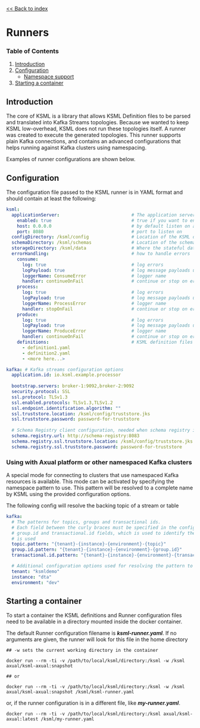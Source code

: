 [<< Back to index](index.md)

# Runners

### Table of Contents
1. [Introduction](#introduction)
2. [Configuration](#configuration)
   - [Namespace support](#using-with-axual-platform-or-other-namespaced-kafka-clusters)
3. [Starting a container](#starting-a-container)

## Introduction

The core of KSML is a library that allows KSML Definition files to be parsed and translated into Kafka Streams topologies. Because we wanted to keep KSML low-overhead, KSML does not run these topologies itself. A runner was created to execute the generated topologies.
This runner supports plain Kafka connections, and contains an advanced configurations that helps running against Kafka clusters using namespacing. 

Examples of runner configurations are shown below.

## Configuration

The configuration file passed to the KSML runner is in YAML format and should contain at least the following:

```yaml
ksml:
  applicationServer:                           # The application server is currently only offering REST querying of state stores
    enabled: true                              # true if you want to enable REST querying of state stores
    host: 0.0.0.0                              # by default listen on all interfaces
    port: 8080                                 # port to listen on
  configDirectory: /ksml/config                # Location of the KSML definitions. Default is the current working directory
  schemaDirectory: /ksml/schemas               # Location of the schema definitions. Default is the config directory
  storageDirectory: /ksml/data                 # Where the stateful data is written. Defaults is the default JVM temp directory
  errorHandling:                               # how to handle errors
    consume:
      log: true                                # log errors
      logPayload: true                         # log message payloads upon error
      loggerName: ConsumeError                 # logger name
      handler: continueOnFail                  # continue or stop on error
    process:
      log: true                                # log errors
      logPayload: true                         # log message payloads upon error
      loggerName: ProcessError                 # logger name
      handler: stopOnFail                      # continue or stop on error
    produce:
      log: true                                # log errors
      logPayload: true                         # log message payloads upon error
      loggerName: ProduceError                 # logger name
      handler: continueOnFail                  # continue or stop on error
    definitions:                               # KSML definition files from the working directory
      - definition1.yaml
      - definition2.yaml
      - <more here...>

kafka: # Kafka streams configuration options 
  application.id: io.ksml.example.processor
  
  bootstrap.servers: broker-1:9092,broker-2:9092
  security.protocol: SSL
  ssl.protocol: TLSv1.3
  ssl.enabled.protocols: TLSv1.3,TLSv1.2
  ssl.endpoint.identification.algorithm: ""
  ssl.truststore.location: /ksml/config/truststore.jks
  ssl.truststore.password: password-for-truststore
  
  # Schema Registry client configuration, needed when schema registry is used
  schema.registry.url: http://schema-registry:8083
  schema.registry.ssl.truststore.location: /ksml/config/truststore.jks
  schema.registry.ssl.truststore.password: password-for-truststore
```

### Using with Axual platform or other namespaced Kafka clusters

A special mode for connecting to clusters that use namespaced Kafka resources is available. This mode
can be activated by specifying the namespace pattern to use. This pattern will be resolved to a complete
name by KSML using the provided configuration options.

The following config will resolve the backing topic of a stream or table

```yaml
kafka:
  # The patterns for topics, groups and transactional ids.
  # Each field between the curly braces must be specified in the configuration, except the topic,
  # group.id and transactional.id fields, which is used to identify the place where the resource name
  # is used
  topic.pattern: "{tenant}-{instance}-{environment}-{topic}"                       
  group.id.pattern: "{tenant}-{instance}-{environment}-{group.id}"
  transactional.id.pattern: "{tenant}-{instance}-{environment}-{transactional.id}"

  # Additional configuration options used for resolving the pattern to values
  tenant: "ksmldemo"
  instance: "dta"
  environment: "dev"
```


## Starting a container
To start a container the KSML definitions and Runner configuration files need to be available in a directory mounted inside the docker container.

The default Runner configuration filename is **_ksml-runner.yaml_**.
If no arguments are given, the runner will look for this file in the home directory

```
## -w sets the current working directory in the container

docker run --rm -ti -v /path/to/local/ksml/directory:/ksml -w /ksml axual/ksml-axual:snapshot

## or

docker run --rm -ti -v /path/to/local/ksml/directory:/ksml -w /ksml axual/ksml-axual:snapshot /ksml/ksml-runner.yaml
```

or, if the runner configuration is in a different file, like **_my-runner.yaml_**.

```
docker run --rm -ti -v /path/to/local/ksml/directory:/ksml axual/ksml-axual:latest /ksml/my-runner.yaml
```
